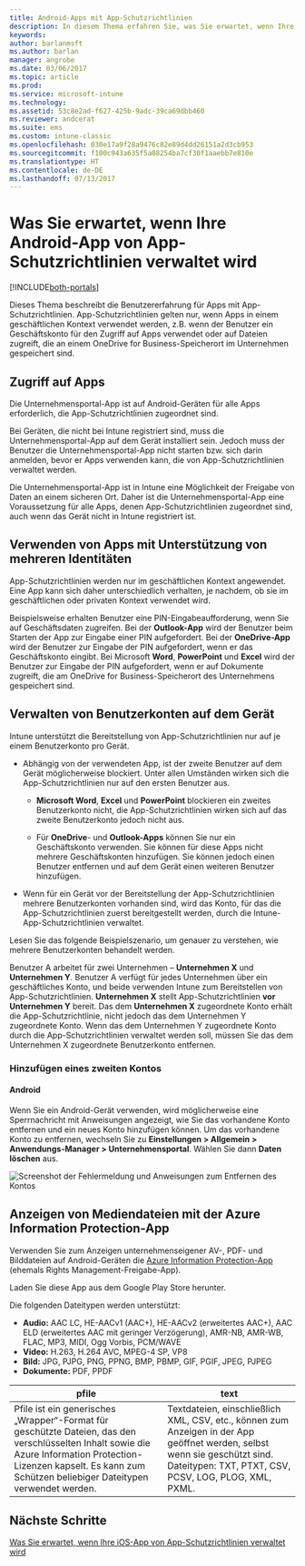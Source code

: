 ```yaml
---
title: Android-Apps mit App-Schutzrichtlinien
description: In diesem Thema erfahren Sie, was Sie erwartet, wenn Ihre App von App-Schutzrichtlinien verwaltet wird.
keywords: 
author: barlanmsft
ms.author: barlan
manager: angrobe
ms.date: 03/06/2017
ms.topic: article
ms.prod: 
ms.service: microsoft-intune
ms.technology: 
ms.assetid: 53c8e2ad-f627-425b-9adc-39ca69dbb460
ms.reviewer: andcerat
ms.suite: ems
ms.custom: intune-classic
ms.openlocfilehash: 030e17a9f28a9476c82e89d4dd26151a2d3cb953
ms.sourcegitcommit: f100c943a635f5a08254ba7cf30f1aaebb7e810e
ms.translationtype: HT
ms.contentlocale: de-DE
ms.lasthandoff: 07/13/2017
---
```

# Was Sie erwartet, wenn Ihre Android-App von App-Schutzrichtlinien verwaltet wird
<a id="what-to-expect-when-your-android-app-is-managed-by-app-protection-policies" class="xliff"></a>

[!INCLUDE[both-portals](./includes/note-for-both-portals.md)]

Dieses Thema beschreibt die Benutzererfahrung für Apps mit App-Schutzrichtlinien. App-Schutzrichtlinien gelten nur, wenn Apps in einem geschäftlichen Kontext verwendet werden, z.B. wenn der Benutzer ein Geschäftskonto für den Zugriff auf Apps verwendet oder auf Dateien zugreift, die an einem OneDrive for Business-Speicherort im Unternehmen gespeichert sind.
##  Zugriff auf Apps
<a id="access-apps" class="xliff"></a>

Die Unternehmensportal-App ist auf Android-Geräten für alle Apps erforderlich, die App-Schutzrichtlinien zugeordnet sind.

Bei Geräten, die nicht bei Intune registriert sind, muss die Unternehmensportal-App auf dem Gerät installiert sein. Jedoch muss der Benutzer die Unternehmensportal-App nicht starten bzw. sich darin anmelden, bevor er Apps verwenden kann, die von App-Schutzrichtlinien verwaltet werden.

Die Unternehmensportal-App ist in Intune eine Möglichkeit der Freigabe von Daten an einem sicheren Ort. Daher ist die Unternehmensportal-App eine Voraussetzung für alle Apps, denen App-Schutzrichtlinien zugeordnet sind, auch wenn das Gerät nicht in Intune registriert ist.


##  Verwenden von Apps mit Unterstützung von mehreren Identitäten
<a id="use-apps-with-multi-identity-support" class="xliff"></a>

App-Schutzrichtlinien werden nur im geschäftlichen Kontext angewendet. Eine App kann sich daher unterschiedlich verhalten, je nachdem, ob sie im geschäftlichen oder privaten Kontext verwendet wird.

Beispielsweise erhalten Benutzer eine PIN-Eingabeaufforderung, wenn Sie auf Geschäftsdaten zugreifen. Bei der **Outlook-App** wird der Benutzer beim Starten der App zur Eingabe einer PIN aufgefordert. Bei der **OneDrive-App** wird der Benutzer zur Eingabe der PIN aufgefordert, wenn er das Geschäftskonto eingibt. Bei Microsoft **Word**, **PowerPoint** und **Excel** wird der Benutzer zur Eingabe der PIN aufgefordert, wenn er auf Dokumente zugreift, die am OneDrive for Business-Speicherort des Unternehmens gespeichert sind.

##  Verwalten von Benutzerkonten auf dem Gerät
<a id="manage-user-accounts-on-the-device" class="xliff"></a>

Intune unterstützt die Bereitstellung von App-Schutzrichtlinien nur auf je einem Benutzerkonto pro Gerät.

* Abhängig von der verwendeten App, ist der zweite Benutzer auf dem Gerät möglicherweise blockiert. Unter allen Umständen wirken sich die App-Schutzrichtlinien nur auf den ersten Benutzer aus.

  * **Microsoft Word**, **Excel** und **PowerPoint** blockieren ein zweites Benutzerkonto nicht, die App-Schutzrichtlinien wirken sich auf das zweite Benutzerkonto jedoch nicht aus.

  * Für **OneDrive**- und **Outlook-Apps** können Sie nur ein Geschäftskonto verwenden.  Sie können für diese Apps nicht mehrere Geschäftskonten hinzufügen.  Sie können jedoch einen Benutzer entfernen und auf dem Gerät einen weiteren Benutzer hinzufügen.


* Wenn für ein Gerät vor der Bereitstellung der App-Schutzrichtlinien mehrere Benutzerkonten vorhanden sind, wird das Konto, für das die App-Schutzrichtlinien zuerst bereitgestellt werden, durch die Intune-App-Schutzrichtlinien verwaltet.


Lesen Sie das folgende Beispielszenario, um genauer zu verstehen, wie mehrere Benutzerkonten behandelt werden.

Benutzer A arbeitet für zwei Unternehmen – **Unternehmen X** und **Unternehmen Y**. Benutzer A verfügt für jedes Unternehmen über ein geschäftliches Konto, und beide verwenden Intune zum Bereitstellen von App-Schutzrichtlinien. **Unternehmen X** stellt App-Schutzrichtlinien **vor** **Unternehmen Y** bereit. Das dem **Unternehmen X** zugeordnete Konto erhält die App-Schutzrichtlinie, nicht jedoch das dem Unternehmen Y zugeordnete Konto. Wenn das dem Unternehmen Y zugeordnete Konto durch die App-Schutzrichtlinien verwaltet werden soll, müssen Sie das dem Unternehmen X zugeordnete Benutzerkonto entfernen.
### Hinzufügen eines zweiten Kontos
<a id="add-a-second-account" class="xliff"></a>
####  Android
<a id="android" class="xliff"></a>
Wenn Sie ein Android-Gerät verwenden, wird möglicherweise eine Sperrnachricht mit Anweisungen angezeigt, wie Sie das vorhandene Konto entfernen und ein neues Konto hinzufügen können.  Um das vorhandene Konto zu entfernen, wechseln Sie zu **Einstellungen &gt; Allgemein &gt; Anwendungs-Manager &gt; Unternehmensportal**. Wählen Sie dann **Daten löschen** aus.

![Screenshot der Fehlermeldung und Anweisungen zum Entfernen des Kontos](./media/Android_SwitchUser.png)

##  Anzeigen von Mediendateien mit der Azure Information Protection-App
<a id="view-media-files-with-the-azure-information-protection-app" class="xliff"></a>
Verwenden Sie zum Anzeigen unternehmenseigener AV-, PDF- und Bilddateien auf Android-Geräten die [Azure Information Protection-App](https://play.google.com/store/apps/details?id=com.microsoft.ipviewer) (ehemals Rights Management-Freigabe-App).

Laden Sie diese App aus dem Google Play Store herunter.  

Die folgenden Dateitypen werden unterstützt:

* **Audio:** AAC LC, HE-AACv1 (AAC+), HE-AACv2 (erweitertes AAC+), AAC ELD (erweitertes AAC mit geringer Verzögerung), AMR-NB, AMR-WB, FLAC, MP3, MIDI, Ogg Vorbis, PCM/WAVE
* **Video:** H.263, H.264 AVC, MPEG-4 SP, VP8
* **Bild:** JPG, PJPG, PNG, PPNG, BMP, PBMP, GIF, PGIF, JPEG, PJPEG
* **Dokumente:** PDF, PPDF


|**pfile**|**text**|
|----|----|
|Pfile ist ein generisches „Wrapper“-Format für geschützte Dateien, das den verschlüsselten Inhalt sowie die Azure Information Protection-Lizenzen kapselt. Es kann zum Schützen beliebiger Dateitypen verwendet werden.|Textdateien, einschließlich XML, CSV, etc., können zum Anzeigen in der App geöffnet werden, selbst wenn sie geschützt sind. Dateitypen: TXT, PTXT, CSV, PCSV, LOG, PLOG, XML, PXML.|

## Nächste Schritte
<a id="next-steps" class="xliff"></a>
[Was Sie erwartet, wenn Ihre iOS-App von App-Schutzrichtlinien verwaltet wird](end-user-mam-apps-ios.md)
